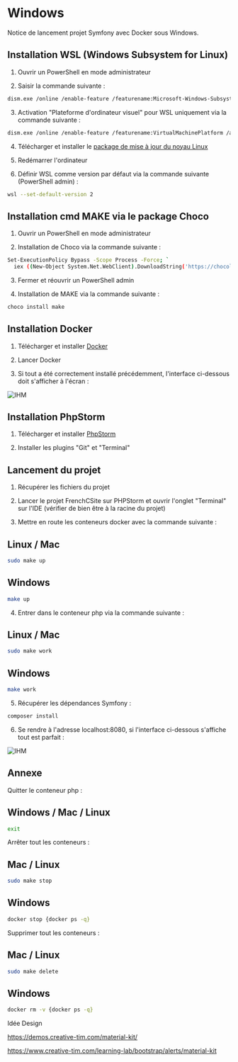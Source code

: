 # Windows

Notice de lancement projet Symfony avec Docker sous Windows.

## Installation WSL (Windows Subsystem for Linux)

1. Ouvrir un PowerShell en mode administrateur

2. Saisir la commande suivante :

```bash
dism.exe /online /enable-feature /featurename:Microsoft-Windows-Subsystem-Linux /all /norestart
```

3. Activation "Plateforme d'ordinateur visuel" pour WSL uniquement via la commande suivante :

```bash
dism.exe /online /enable-feature /featurename:VirtualMachinePlatform /all /norestart
```
4. Télécharger et installer le [package de mise à jour du noyau Linux](https://wslstorestorage.blob.core.windows.net/wslblob/wsl_update_x64.msi)

5. Redémarrer l'ordinateur

6. Définir WSL comme version par défaut via la commande suivante (PowerShell admin) :

```bash
wsl --set-default-version 2
```

## Installation cmd MAKE via le package Choco

1. Ouvrir un PowerShell en mode administrateur

2. Installation de Choco via la commande suivante :

```bash
Set-ExecutionPolicy Bypass -Scope Process -Force; `
  iex ((New-Object System.Net.WebClient).DownloadString('https://chocolatey.org/install.ps1'))
```
3. Fermer et réouvrir un PowerShell admin

4. Installation de MAKE via la commande suivante :

```bash
choco install make
```
## Installation Docker

1. Télécharger et installer [Docker](https://desktop.docker.com/win/main/amd64/Docker%20Desktop%20Installer.exe)

2. Lancer Docker

3. Si tout a été correctement installé précédemment, l'interface ci-dessous doit s'afficher à l'écran : 

![IHM](https://dz2cdn1.dzone.com/storage/temp/14641130-docker.png)

## Installation PhpStorm

1. Télécharger et installer [PhpStorm](https://download.jetbrains.com/webide/PhpStorm-2021.2.3.exe?_gl=1*1rs5jp6*_ga*NzUzOTk0NTg2LjE2MzgzNTc1MjA.*_ga_V0XZL7QHEB*MTYzODM3ODIzMS4yLjEuMTYzODM3ODI0NC4w&_ga=2.64923055.1660027449.1638357520-753994586.1638357520)

2. Installer les plugins "Git" et "Terminal"

## Lancement du projet 

1. Récupérer les fichiers du projet

2. Lancer le projet FrenchCSite sur PHPStorm et ouvrir l'onglet "Terminal" sur l'IDE (vérifier de bien être à la racine du projet)

3. Mettre en route les conteneurs docker avec la commande suivante :

## Linux / Mac

```bash
sudo make up
```
## Windows

```bash
make up
```

4. Entrer dans le conteneur php via la commande suivante :

## Linux / Mac

```bash
sudo make work
```

## Windows

```bash
make work
```

5. Récupérer les dépendances Symfony :

```bash
composer install
```

6. Se rendre à l'adresse localhost:8080, si l'interface ci-dessous s'affiche tout est parfait :

![IHM](https://buddy.works/guides/images/symfony/symfony-1.png)

## Annexe

Quitter le conteneur php :

## Windows / Mac / Linux

```bash
exit
```

Arrêter tout les conteneurs :

## Mac / Linux

```bash
sudo make stop
```
## Windows

```bash
docker stop {docker ps -q}
```

Supprimer tout les conteneurs :

## Mac / Linux

```bash
sudo make delete
```

## Windows

```bash
docker rm -v {docker ps -q}
```

Idée Design

https://demos.creative-tim.com/material-kit/

https://www.creative-tim.com/learning-lab/bootstrap/alerts/material-kit
